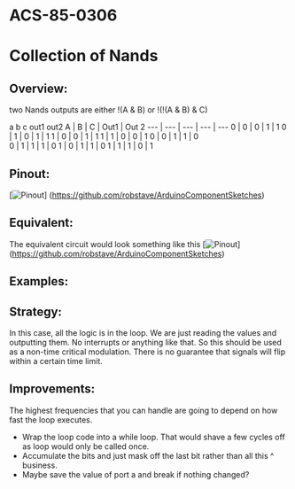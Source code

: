 # ACS-85-0306
Collection of Nands
==============


## Overview:
two Nands
outputs are either !(A & B) or !(!(A & B) & C)

 
 a b c  out1 out2
 A    |  B   |  C   | Out1  |   Out 2
--- | --- | --- | --- | ---
0  | 0  | 0  | 1 |   1
0  | 1  | 0  | 1 |   1
1  | 0  | 0  | 1 |  1
1  | 1  | 0  | 0 |  1
0  | 0  | 1  | 1 |  0  
0  | 1  | 1  | 1 |  0
1  | 0  | 1  | 1 |  0
1  | 1  | 1  | 0 | 1 
 
## Pinout:
[![Pinout](https://github.com/robstave/ArduinoComponentSketches/blob/master/ACS-85%20ATTiny85%20sketches/ACS-85-0306/images/acs-85-0306.png)] (https://github.com/robstave/ArduinoComponentSketches)


## Equivalent:
The equivalent circuit would look something like this
[![Pinout](https://github.com/robstave/ArduinoComponentSketches/blob/master/ACS-85%20ATTiny85%20sketches/ACS-85-0306/images/ACS-85-0305-nand.png)] (https://github.com/robstave/ArduinoComponentSketches)
 

## Examples:
 

## Strategy:
In this case, all the logic is in the loop. We are just reading the values and outputting them.  No interrupts or anything like that.
So this should be used as a non-time critical modulation.  There is no guarantee that signals will flip within a certain time limit.

## Improvements:
The highest frequencies that you can handle are going to depend on how fast the loop executes.  
 - Wrap the loop code into a while loop.   That would shave a few cycles off as loop would only be called once.  
 - Accumulate the bits and just mask off the last bit rather than all this ^ business.
 - Maybe save the value of port a and break if nothing changed?


